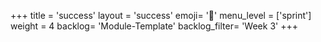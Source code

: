 +++
title = 'success'
layout = 'success'
emoji= '📝'
menu_level = ['sprint']
weight = 4
backlog= 'Module-Template'
backlog_filter= 'Week 3'
+++


